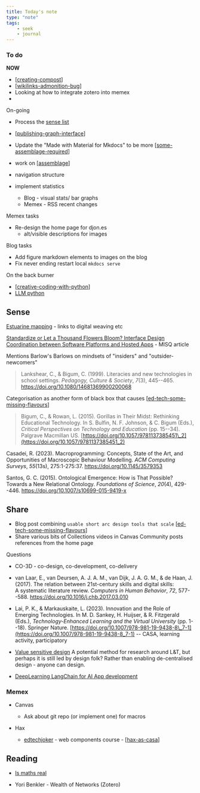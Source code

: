 ```yaml
---
title: Today's note 
type: "note"
tags:
    - seek
    - journal
---
```


### To do

**NOW**

- [[creating-compost]]
- [[wikilinks-admonition-bug]]
- Looking at how to integrate zotero into memex
- 

On-going

- Process the [sense list](#sense)
- [[publishing-graph-interface]]

- Update the "Made with Material for Mkdocs" to be more [[some-assemblage-required]]
- work on [[assemblage]]
- navigation structure
- implement statistics
  - Blog - visual stats/ bar graphs
  - Memex - RSS recent changes

Memex tasks

- Re-design the home page for djon.es
  - alt/visible descriptions for images

Blog tasks

- Add figure markdown elements to images on the blog
- Fix never ending restart local `mkdocs serve`

On the back burner

- [[creative-coding-with-python]]
- [LLM python](https://simonwillison.net/2023/Sep/4/llm-embeddings/)

## Sense

[Estuarine mapping](https://thecynefin.co/estuarine-mapping/) - links to digital weaving etc

[Standardize or Let a Thousand Flowers Bloom? Interface Design Coordination between Software Platforms and Hosted Apps](https://aisel.aisnet.org/misq/vol47/iss3/16/) - MISQ article 

Mentions Barlow's Barlows on mindsets of "insiders" and "outsider-newcomers"

> Lankshear, C., & Bigum, C. (1999). Literacies and new technologies in school settings. *Pedagogy, Culture & Society*, *7*(3), 445--465. <https://doi.org/10.1080/14681369900200068>

Categorisation as another form of black box that causes [[ed-tech-some-missing-flavours]]
> Bigum, C., & Rowan, L. (2015). Gorillas in Their Midst: Rethinking Educational Technology. In S. Bulfin, N. F. Johnson, & C. Bigum (Eds.), *Critical Perspectives on Technology and Education* (pp. 15--34). Palgrave Macmillan US. [https://doi.org/10.1057/9781137385451\_2](https://doi.org/10.1057/9781137385451_2)

Casadei, R. (2023). Macroprogramming: Concepts, State of the Art, and Opportunities of Macroscopic Behaviour Modelling. *ACM Computing Surveys*, *55*(13s), 275:1-275:37. <https://doi.org/10.1145/3579353>

Santos, G. C. (2015). Ontological Emergence: How is That Possible? Towards a New Relational Ontology. *Foundations of Science*, *20*(4), 429--446. <https://doi.org/10.1007/s10699-015-9419-x>

## Share

- Blog post combining `usable short arc design tools that scale`  [[ed-tech-some-missing-flavours]]
- Share various bits of Collections videos in Canvas Community posts references from the home page

Questions

- CO-3D - co-design, co-development, co-delivery

- van Laar, E., van Deursen, A. J. A. M., van Dijk, J. A. G. M., & de Haan, J. (2017). The relation between 21st-century skills and digital skills: A systematic literature review. *Computers in Human Behavior*, *72*, 577--588. <https://doi.org/10.1016/j.chb.2017.03.010>

- Lai, P. K., & Markauskaite, L. (2023). Innovation and the Role of Emerging Technologies. In M. D. Sankey, H. Huijser, & R. Fitzgerald (Eds.), *Technology-Enhanced Learning and the Virtual University* (pp. 1--18). Springer Nature. [https://doi.org/10.1007/978-981-19-9438-8\_7-1](https://doi.org/10.1007/978-981-19-9438-8_7-1) -- CASA, learning activity, participatory

- [Value sensitive design](https://en.wikipedia.org/wiki/Value_sensitive_design) 
    A potential method for research around L&T, but perhaps it is still led by design folk? Rather than enabling de-centralised design - anyone can design.

- [DeepLearning LangChain for AI App development](https://learn.deeplearning.ai/langchain/lesson/1/introduction)
 
### Memex

- Canvas 
  - Ask about git repo (or implement one) for macros 

- Hax
  - [edtechjoker](https://oer.hax.psu.edu/bto108/sites/edtechjoker/) - web components course - [[hax-as-casa]]

## Reading

- [Is maths real](https://www.amazon.com.au/Maths-Real-Questions-Mathematics-Deepest-ebook/dp/B0BB8FF8B2)

- Yori Benkler - Wealth of Networks (Zotero)


[//begin]: # "Autogenerated link references for markdown compatibility"
[creating-compost]: ../../sense/landscape-garden/techniques/creating-compost "Creating compost"
[wikilinks-admonition-bug]: ../../sense/Web-development/foam-dev/wikilinks-admonition-bug "Foam bug: Wikilinks in admonitions (tabbed) not working"
[publishing-graph-interface]: ../../colophon/publishing-graph-interface "Publishing graph interface"
[some-assemblage-required]: ../../colophon/some-assemblage-required "Some Assemblage Required"
[assemblage]: ../../sense/Distribution/assemblage "Assemblage"
[creative-coding-with-python]: ../../sense/Python/creative-coding-with-python "Creative coding experiments"
[ed-tech-some-missing-flavours]: ../../share/blog/2023/ed-tech-some-missing-flavours "Ed tech - some missing flavours"
[hax-as-casa]: ../../sense/CASA/CASA/hax-as-casa "H-A-X as CASA?"
[//end]: # "Autogenerated link references"